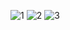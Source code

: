 ![1](https://user-images.githubusercontent.com/53456037/150953772-bf632395-dc5d-4fee-94f7-c75e5d28130f.jpg)
![2](https://user-images.githubusercontent.com/53456037/150953790-86b3fed3-592a-4c04-8210-1b040ec6a8d1.jpg)
![3](https://user-images.githubusercontent.com/53456037/150953809-414de33e-6bb5-421b-a993-db9f5e0eb42a.jpg)
